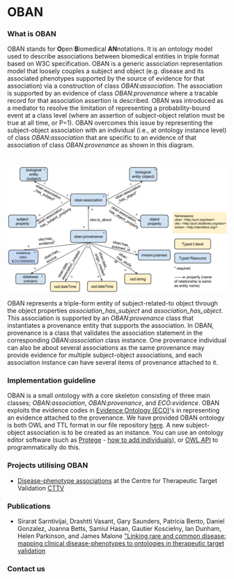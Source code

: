 OBAN
====

### What is OBAN

OBAN stands for **O**pen **B**iomedical **AN**notations. It is an ontology model used to describe associations between biomedical entities in triple format based on W3C specification. OBAN is a generic association representation model that loosely couples a subject and object (e.g. disease and its associated phenotypes supported by the source of evidence for that association) via a construction of class *OBAN:association*. The association is supported by an evidence of class *OBAN:provenance* where a tracable record for that association assertion is described. OBAN was introduced as a mediator to resolve the limitation of representing a probability-bound event at a class level (where an assertion of subject-object relation must be true at all time, or P=1). OBAN overcomes this issue by representing the subject-object association with an individual (i.e., at ontology instance level) of class *OBAN:association* that are specific to an evidence of that association of class *OBAN:provenance* as shown in this diagram.

# 

![](https://github.com/EBISPOT/OBAN/blob/master/diagrams/oban%20db%20source%20model.png)


OBAN represents a triple-form entity of subject-related-to object through the object properties *association_has_subject* and *association_has_object*. This association is supported by an *OBAN:provenance* class that instantiates a provenance entity that supports the association. In OBAN, provenance is a class that validates the association statement in the corresponding *OBAN:association* class instance. One provenance individual can also be about several associations as the same provenance may provide evidence for multiple subject-object associations, and each association instance can have several items of provenance attached to it.


### Implementation guideline

OBAN is a small ontology with a core skeleton consisting of three main classes; *OBAN:association*, *OBAN:provenance*, and *ECO:evidence*. OBAN exploits the evidence codes in [Evidence Ontology (ECO)](http://www.evidenceontology.org/)'s in representing an evidence attached to the provenance. We have provided OBAN ontology is both OWL and TTL format in our file repository [here](https://github.com/EBISPOT/OBAN/tree/master/ontology). A new subject-object association is to be created as an instance. You can use an ontology editor software (such as [Protege](http://protege.stanford.edu/) - [how to add individuals](https://www.youtube.com/watch?v=_7MfDdsFePk)), or [OWL API](http://owlapi.sourceforge.net/) to programmatically do this.


### Projects utilising OBAN
* [Disease-phenotype associations](https://sourceforge.net/p/efo/code/HEAD/tree/trunk/src/efoassociations/) at the Centre for Therapeutic Target Validation [CTTV](http://www.targetvalidation.org)



### Publications
* Sirarat Sarntivijai, Drashtti Vasant, Gary Saunders, Patricia Bento, Daniel Gonzalez, Joanna Betts, Samiul Hasan, Gautier Koscielny, Ian Dunham, Helen Parkinson, and James Malone ["Linking rare and common disease: mapping clinical disease-phenotypes to ontologies in therapeutic target validation](https://github.com/EBISPOT/OBAN/blob/master/publications/Rare2Common_PhenoMap_Proceedings-SIG-2015.pdf)

### Contact us

